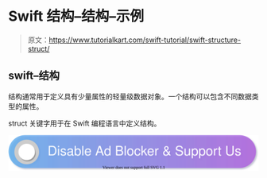 # Swift 结构–结构–示例

> 原文：<https://www.tutorialkart.com/swift-tutorial/swift-structure-struct/>

## swift–结构

结构通常用于定义具有少量属性的轻量级数据对象。一个结构可以包含不同数据类型的属性。

struct 关键字用于在 Swift 编程语言中定义结构。

[![](img/925da31b32d6bc3827932f6c8afb11bb.png)](https://www.tutorialkart.com/)